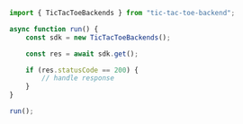 <!-- Start SDK Example Usage [usage] -->
```typescript
import { TicTacToeBackends } from "tic-tac-toe-backend";

async function run() {
    const sdk = new TicTacToeBackends();

    const res = await sdk.get();

    if (res.statusCode == 200) {
        // handle response
    }
}

run();

```
<!-- End SDK Example Usage [usage] -->